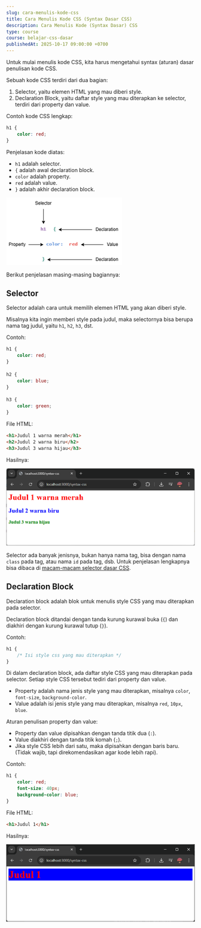 ```yaml
---
slug: cara-menulis-kode-css
title: Cara Menulis Kode CSS (Syntax Dasar CSS)
description: Cara Menulis Kode (Syntax Dasar) CSS
type: course
course: belajar-css-dasar
publishedAt: 2025-10-17 09:00:00 +0700
---
```


Untuk mulai menulis kode CSS, kita harus mengetahui syntax (aturan) dasar penulisan kode CSS.

Sebuah kode CSS terdiri dari dua bagian:

1. Selector, yaitu elemen HTML yang mau diberi style.
2. Declaration Block, yaitu daftar style yang mau diterapkan ke selector, terdiri dari property dan value.

Contoh kode CSS lengkap:

```css
h1 {
    color: red;
}
```


Penjelasan kode diatas:

- `h1` adalah selector.
- `{` adalah awal declaration block.
- `color` adalah property.
- `red` adalah value.
- `}` adalah akhir declaration block.

![Struktur Kode CSS](./images/3-cara-menulis-kode-css.md/css-body.png)

Berikut penjelasan masing-masing bagiannya:

## Selector

Selector adalah cara untuk memilih elemen HTML yang akan diberi style.

Misalnya kita ingin memberi style pada judul, maka selectornya bisa berupa nama tag judul, yaitu `h1`, `h2`, `h3`, dst.

Contoh:

```css
h1 {
    color: red;
}

h2 {
    color: blue;
}

h3 {
    color: green;
}
```

File HTML:

```html
<h1>Judul 1 warna merah</h1>
<h2>Judul 2 warna biru</h2>
<h3>Judul 3 warna hijau</h3>
```

Hasilnya:

![Hasil kode Selector](./images/3-cara-menulis-kode-css.md/hasil-selector.png)

Selector ada banyak jenisnya, bukan hanya nama tag, bisa dengan nama `class` pada tag, atau nama `id` pada tag, dsb. Untuk penjelasan lengkapnya bisa dibaca di [macam-macam selector dasar CSS]().

## Declaration Block

Declaration block adalah blok untuk menulis style CSS yang mau diterapkan pada selector.

Declaration block ditandai dengan tanda kurung kurawal buka (`{`) dan diakhiri dengan kurung kurawal tutup (`}`).

Contoh:

```css
h1 {
    /* Isi style css yang mau diterapkan */
}
```

Di dalam declaration block, ada daftar style CSS yang mau diterapkan pada selector. Setiap style CSS tersebut tediri dari property dan value.

- Property adalah nama jenis style yang mau diterapkan, misalnya `color`, `font-size`, `background-color`.
- Value adalah isi jenis style yang mau diterapkan, misalnya `red`, `10px`, `blue`.

Aturan penulisan property dan value:

- Property dan value dipisahkan dengan tanda titik dua (`:`).
- Value diakhiri dengan tanda titik komah (`;`).
- Jika style CSS lebih dari satu, maka dipisahkan dengan baris baru. (Tidak wajib, tapi direkomendasikan agar kode lebih rapi).

Contoh:

```css
h1 {
    color: red;
    font-size: 40px;
    background-color: blue;
}
```

File HTML:

```html
<h1>Judul 1</h1>
```

Hasilnya:

![Hasil kode Declaration](./images/3-cara-menulis-kode-css.md/hasil-declaration.png)